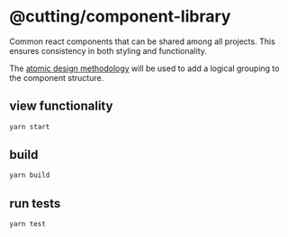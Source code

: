 # @cutting/component-library

Common react components that can be shared among all projects. This ensures consistency in both styling and functionality.

The [atomic design methodology](http://atomicdesign.bradfrost.com/chapter-2/) will be used to add a logical grouping to the component structure.

## view functionality

```sh
yarn start
```

## build

```sh
yarn build
```

## run tests

```sh
yarn test
```
